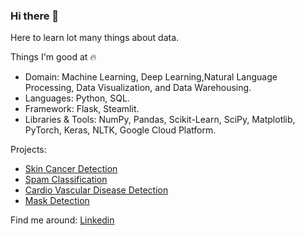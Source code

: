 ### Hi there 👋

Here to learn lot many things about data.

Things I'm good at 🔥
* Domain: Machine Learning, Deep Learning,Natural Language Processing, Data Visualization, and Data Warehousing.
* Languages: Python, SQL.
* Framework: Flask, Steamlit.
* Libraries & Tools: NumPy, Pandas, Scikit-Learn, SciPy, Matplotlib, PyTorch, Keras, NLTK, Google Cloud Platform.


Projects: 
* [Skin Cancer Detection](https://github.com/pankajsrh9/Image_Classification_using_Pytorch)
* [Spam Classification](https://github.com/pankajsrh9/Spam_Classification)
* [Cardio Vascular Disease Detection](https://github.com/pankajsrh9/Cardio_vascular_disease)
* [Mask Detection](https://github.com/pankajsrh9/Mask_Detection)


Find me around:
[Linkedin](https://www.linkedin.com/in/pankaj-s95/)

